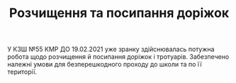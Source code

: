 ﻿---
title: Розчищення та посипання доріжок
---

У КЗШ №55 КМР ДО 19.02.2021 уже зранку здійснювалась потужна робота щодо розчищення й посипання доріжок і тротуарів. Забезпечено належні умови для безперешкодного проходу до школи та по її території.

<slideshow></slideshow>
